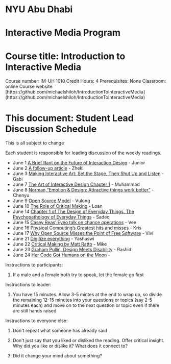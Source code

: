 <h1>NYU Abu Dhabi</h1>
<h1>Interactive Media Program</h1>
<h1>Course title: Introduction to Interactive Media</h1>
Course number: IM-UH 1010  
Credit Hours: 4 
Prerequisites: None  
Classroom: online  
Course website: [https://github.com/michaelshiloh/IntroductionToInteractiveMedia](https://github.com/michaelshiloh/IntroductionToInteractiveMedia)  

<h1>This document: Student Lead Discussion Schedule</h1>
This is all subject to change


Each student is responsible for leading discussion of the weekly readings.

- June 1 [A Brief Rant on the Future of Interaction
 Design](http://worrydream.com/ABriefRantOnTheFutureOfInteractionDesign/) - Junior
- June 2 [A follow-up
 article](http://worrydream.com/ABriefRantOnTheFutureOfInteractionDesign/responses.html) - Zheki
- June 3 [Making Interactive Art: Set the Stage, Then Shut Up and
 Listen](http://www.tigoe.net/blog/category/physicalcomputing/405/) - Gabi
- June 7 [The Art of Interactive Design Chapter 1](doc/theArtOfInteractiveDesign.pdf) - Muhammad
- June 8 [Norman,“Emotion & Design: Attractive things work
 better”](https://jnd.org/emotion_design_attractive_things_work_better/) - Chenyu
- June 9 [Open Source Model](https://en.wikipedia.org/wiki/Open-source_model) - Vulong
- June 10 [The Role of Critical Making](https://waag.org/en/article/role-critical-making) - Loan
- June 14 [Chapter 1 of The Design of Everyday Things, The Psychopathology of Everyday Things](http://pages.ucsd.edu/~mboyle/COGS1/readings/Norman-COGS1-The%20Psychopathology-of-Everyday-Things.pdf) - Sadeq
- June 15 [Casey Reas’ Eyeo talk on chance operations](https://vimeo.com/45851523) - Vee
- June 16
 [Physical Computing’s Greatest hits and misses](http://www.tigoe.net/blog/category/physicalcomputing/176/) - Kris
- June 17 [Why Open Source Misses the Point of Free
	Software](https://www.gnu.org/philosophy/open-source-misses-the-point.en.html) - Vivi
- June 21 [Digitize everything](doc/digitizeEverything.pdf) - Yashaswi
- June 22 [Critical Making by Matt
 Ratto](http://opendesignnow.org/index.html%3Fp=434.html) - Mike
- June 23 [Graham Pullin, Design Meets Disability](docs/Design_meets_disability.pdf) - Rashid
- June 24 [Her Code Got Humans on the Moon](http://www.wired.com/2015/10/margaret-hamilton-nasa-apollo/) - 



Instructions to participants:

1. If a male and a female both try to speak, let the female go first

Instructions to leader:

1. You have 15 minutes. Allow 3-5 mintes at the end to wrap up, so divide the
   remaining 12-15 minutes into your questions or topics (say 2-5 minutes each)
   and move on to the next question or topic even if there are still hands
   raised

Instructions to everyone else:

1. Don't repeat what someone has already said

1. Don't just say that you liked or disliked the reading. Offer critical
   insight. Why did you like or dislike it? What does it connect to?

1. Did it change your mind about something?

